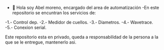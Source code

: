 - 👋 Hola soy Abel moreno, encargado del area de automatización
-En este repositorio se encuntran los servicios de: 

-1.- Control dep.
-2.- Medidor de cuellos.
-3.- Diametros.
-4.- Wavetrace.
-5.- Conexion serial. 

Este repositorio esta en privado, queda a responsabilidad de la persona a la que se le entregue, mantenerlo asi. 
